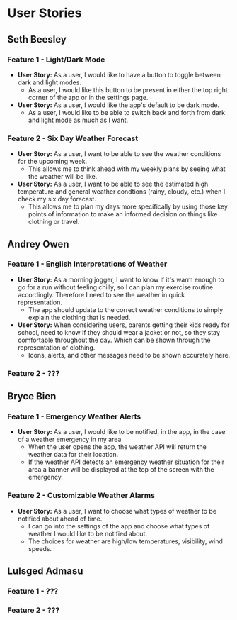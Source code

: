 # User Stories

## Seth Beesley

### Feature 1 - Light/Dark Mode

* **User Story:** As a user, I would like to have a button to toggle between dark and light modes.
  * As a user, I would like this button to be present in either the top right corner of the app or in the settings page.
* **User Story:** As a user, I would like the app's default to be dark mode.
  * As a user, I would like to be able to switch back and forth from dark and light mode as much as I want.

### Feature 2 - Six Day Weather Forecast

* **User Story:** As a user, I want to be able to see the weather conditions for the upcoming week.
  * This allows me to think ahead with my weekly plans by seeing what the weather will be like.
* **User Story:** As a user, I want to be able to see the estimated high temperature and general weather condtions (rainy, cloudy, etc.) when I check my six day forecast.
  * This allows me to plan my days more specifically by using those key points of information to make an informed decision on things like clothing or travel.

## Andrey Owen

### Feature 1 - English Interpretations of Weather

* **User Story:** As a morning jogger, I want to know if it's warm enough to go for a run without feeling chilly, so I can plan my exercise routine accordingly. Therefore I need to see the weather in quick representation.
  * The app should update to the correct weather conditions to simply explain the clothing that is needed.
* **User Story:** When considering users,  parents getting their kids ready for school, need to know if they should wear a jacket or not, so they stay comfortable throughout the day. Which can be shown through the representation of clothing.
  * Icons, alerts, and other messages need to be shown accurately here.
  
### Feature 2 - ???

## Bryce Bien

### Feature 1 - Emergency Weather Alerts

* **User Story:** As a user, I would like to be notified, in the app, in the case of a weather emergency in my area
  *  When the user opens the app, the weather API will return the weather data for their location.
  *  If the weather API detects an emergency weather situation for their area a banner will be displayed at the top of the screen with the emergency.

### Feature 2 - Customizable Weather Alarms

* **User Story:** As a user, I want to choose what types of weather to be notified about ahead of time.
  * I can go into the settings of the app and choose what types of weather I would like to be notified about.
  * The choices for weather are high/low temperatures, visibility, wind speeds.
 
## Lulsged Admasu

### Feature 1 - ???


### Feature 2 - ???



